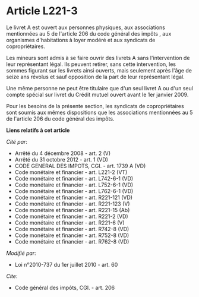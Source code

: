 # Article L221-3

Le livret A est ouvert aux personnes physiques, aux associations mentionnées au 5 de l'article 206 du code général des
impôts , aux organismes d'habitations à loyer modéré et aux syndicats de copropriétaires. 

Les mineurs sont admis à se faire ouvrir des livrets A sans l'intervention de leur représentant légal. Ils peuvent retirer,
sans cette intervention, les sommes figurant sur les livrets ainsi ouverts, mais seulement après l'âge de seize ans révolus
et sauf opposition de la part de leur représentant légal. 

Une même personne ne peut être titulaire que d'un seul livret A ou d'un seul compte spécial sur livret du Crédit mutuel
ouvert avant le 1er janvier 2009.

Pour les besoins de la présente section, les syndicats de copropriétaires sont soumis aux mêmes dispositions que les
associations mentionnées au 5 de l'article 206 du code général des impôts.

**Liens relatifs à cet article**

_Cité par_:

  - Arrêté du 4 décembre 2008 - art. 2 (V)
  - Arrêté du 31 octobre 2012 - art. 1 (VD)
  - CODE GENERAL DES IMPOTS, CGI. - art. 1739 A (VD)
  - Code monétaire et financier - art. L221-2 (VT)
  - Code monétaire et financier - art. L742-6-1 (VD)
  - Code monétaire et financier - art. L752-6-1 (VD)
  - Code monétaire et financier - art. L762-6-1 (VD)
  - Code monétaire et financier - art. R221-121 (VD)
  - Code monétaire et financier - art. R221-123 (V)
  - Code monétaire et financier - art. R221-15 (Ab)
  - Code monétaire et financier - art. R221-2 (VD)
  - Code monétaire et financier - art. R221-6 (V)
  - Code monétaire et financier - art. R742-8 (VD)
  - Code monétaire et financier - art. R752-8 (VD)
  - Code monétaire et financier - art. R762-8 (VD)

_Modifié par_:

  - Loi n°2010-737 du 1er juillet 2010 - art. 60

_Cite_:

  - Code général des impôts, CGI. - art. 206
